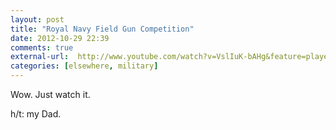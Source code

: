 ```yaml
---
layout: post
title: "Royal Navy Field Gun Competition"
date: 2012-10-29 22:39
comments: true
external-url:  http://www.youtube.com/watch?v=VslIuK-bAHg&feature=player_embedded
categories: [elsewhere, military]
---
```


Wow. Just watch it.

h/t: my Dad.
